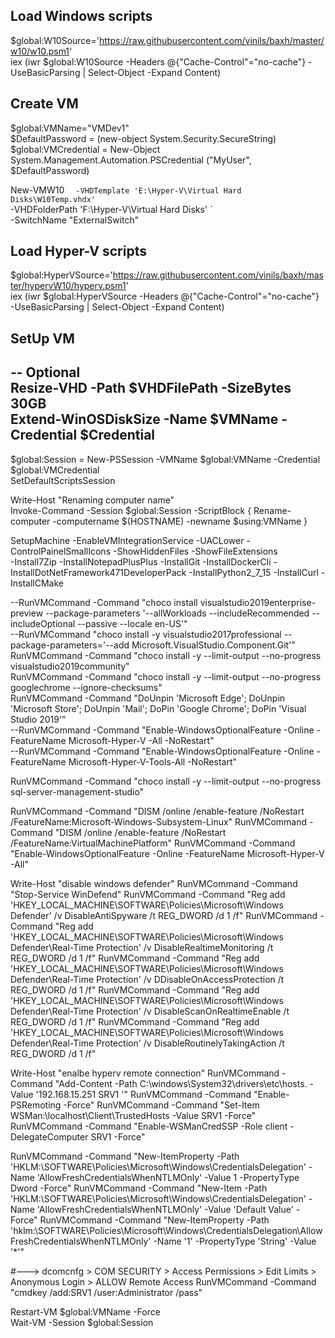 ## Load Windows scripts
$global:W10Source='https://raw.githubusercontent.com/vinils/baxh/master/w10/w10.psm1'  
iex (iwr $global:W10Source -Headers @{"Cache-Control"="no-cache"} -UseBasicParsing | Select-Object -Expand Content)  

## Create VM
$global:VMName="VMDev1"  
$DefaultPassword = (new-object System.Security.SecureString)  
$global:VMCredential = New-Object System.Management.Automation.PSCredential ("MyUser", $DefaultPassword)  

New-VMW10 `  
	-VHDTemplate 'E:\Hyper-V\Virtual Hard Disks\W10Temp.vhdx' `  
	-VHDFolderPath 'F:\Hyper-V\Virtual Hard Disks\' `  
	-SwitchName "ExternalSwitch"  

## Load Hyper-V scripts
$global:HyperVSource='https://raw.githubusercontent.com/vinils/baxh/master/hypervW10/hyperv.psm1'  
iex (iwr $global:HyperVSource -Headers @{"Cache-Control"="no-cache"} -UseBasicParsing | Select-Object -Expand Content)  

## SetUp VM
-- Optional  
Resize-VHD -Path $VHDFilePath -SizeBytes 30GB  
Extend-WinOSDiskSize -Name $VMName -Credential $Credential  
-------------------  

$global:Session = New-PSSession -VMName $global:VMName -Credential $global:VMCredential  
SetDefaultScriptsSession  

Write-Host "Renaming computer name"  
Invoke-Command -Session $global:Session -ScriptBlock { Rename-computer -computername $(HOSTNAME) -newname $using:VMName }  

SetupMachine  -EnableVMIntegrationService -UACLower -ControlPainelSmallIcons -ShowHiddenFiles -ShowFileExtensions  
-Install7Zip -InstallNotepadPlusPlus -InstallGit -InstallDockerCli -InstallDotNetFramework471DeveloperPack -InstallPython2_7_15 -InstallCurl -InstallCMake  

--RunVMCommand -Command "choco install visualstudio2019enterprise-preview --package-parameters '--allWorkloads --includeRecommended --includeOptional --passive --locale en-US'"  
--RunVMCommand "choco install -y visualstudio2017professional --package-parameters='--add Microsoft.VisualStudio.Component.Git'"  
RunVMCommand -Command "choco install -y --limit-output --no-progress visualstudio2019community"  
RunVMCommand -Command "choco install -y --limit-output --no-progress googlechrome --ignore-checksums"  
RunVMCommand -Command "DoUnpin 'Microsoft Edge'; DoUnpin 'Microsoft Store'; DoUnpin 'Mail'; DoPin 'Google Chrome'; DoPin 'Visual Studio 2019'"  
--RunVMCommand -Command "Enable-WindowsOptionalFeature -Online -FeatureName Microsoft-Hyper-V -All -NoRestart"  
--RunVMCommand -Command "Enable-WindowsOptionalFeature -Online -FeatureName  Microsoft-Hyper-V-Tools-All -NoRestart"  

RunVMCommand -Command "choco install -y --limit-output --no-progress sql-server-management-studio"  

RunVMCommand -Command "DISM /online /enable-feature /NoRestart /FeatureName:Microsoft-Windows-Subsystem-Linux"
RunVMCommand -Command "DISM /online /enable-feature /NoRestart /FeatureName:VirtualMachinePlatform"
RunVMCommand -Command "Enable-WindowsOptionalFeature -Online -FeatureName Microsoft-Hyper-V -All"

Write-Host "disable windows defender"
RunVMCommand -Command "Stop-Service WinDefend"
RunVMCommand -Command "Reg add 'HKEY_LOCAL_MACHINE\SOFTWARE\Policies\Microsoft\Windows Defender' /v DisableAntiSpyware /t REG_DWORD /d 1 /f"
RunVMCommand -Command "Reg add 'HKEY_LOCAL_MACHINE\SOFTWARE\Policies\Microsoft\Windows Defender\Real-Time Protection' /v DisableRealtimeMonitoring /t REG_DWORD /d 1 /f"
RunVMCommand -Command "Reg add 'HKEY_LOCAL_MACHINE\SOFTWARE\Policies\Microsoft\Windows Defender\Real-Time Protection' /v DDisableOnAccessProtection /t REG_DWORD /d 1 /f"
RunVMCommand -Command "Reg add 'HKEY_LOCAL_MACHINE\SOFTWARE\Policies\Microsoft\Windows Defender\Real-Time Protection' /v DisableScanOnRealtimeEnable /t REG_DWORD /d 1 /f"
RunVMCommand -Command "Reg add 'HKEY_LOCAL_MACHINE\SOFTWARE\Policies\Microsoft\Windows Defender\Real-Time Protection' /v DisableRoutinelyTakingAction /t REG_DWORD /d 1 /f"


Write-Host "enalbe hyperv remote connection"
RunVMCommand -Command "Add-Content -Path C:\windows\System32\drivers\etc\hosts. -Value '192.168.15.251          SRV1 '"
RunVMCommand -Command "Enable-PSRemoting -Force"
RunVMCommand -Command "Set-Item WSMan:\localhost\Client\TrustedHosts -Value SRV1 -Force"
RunVMCommand -Command "Enable-WSManCredSSP -Role client -DelegateComputer SRV1 -Force"

RunVMCommand -Command "New-ItemProperty -Path 'HKLM:\SOFTWARE\Policies\Microsoft\Windows\CredentialsDelegation' -Name 'AllowFreshCredentialsWhenNTLMOnly' -Value 1 -PropertyType Dword -Force"
RunVMCommand -Command "New-Item -Path 'HKLM:\SOFTWARE\Policies\Microsoft\Windows\CredentialsDelegation'  -Name 'AllowFreshCredentialsWhenNTLMOnly' -Value 'Default Value' -Force"
RunVMCommand -Command "New-ItemProperty  -Path  'hklm:\SOFTWARE\Policies\Microsoft\Windows\CredentialsDelegation\AllowFreshCredentialsWhenNTLMOnly' -Name '1' -PropertyType 'String' -Value '*'"

#---> dcomcnfg > COM SECURITY > Access Permissions > Edit Limits > Anonymous Login > ALLOW Remote Access
RunVMCommand -Command "cmdkey /add:SRV1 /user:Administrator /pass"

Restart-VM $global:VMName -Force  
Wait-VM -Session $global:Session  
